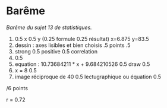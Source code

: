 # Barême

*Barême du sujet 13 de statistiques.*

1. 0.5 x 0.5 y (0.25 formule 0.25 résultat) x=6.875 y=83.5
2. dessin : axes lisibles et bien choisis .5 points .5 
3. strong 0.5 positive 0.5 correlation 
4. 0.5
5. equation : 10.73684211 * x + 9.684210526 0.5 draw 0.5
6. x = 8 0.5
7. image réciproque de 40 0.5 lectugraphique ou équation 0.5

/6 points

r = 0.72
